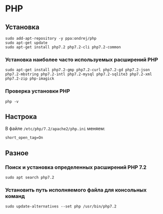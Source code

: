 # PHP

## Установка

    sudo add-apt-repository -y ppa:ondrej/php
    sudo apt-get update
    sudo apt-get install php7.2 php7.2-cli php7.2-common

### Установка наиболее часто используемых расширений PHP

    sudo apt-get install php7.2-gmp php7.2-curl php7.2-gd php7.2-json php7.2-mbstring php7.2-intl php7.2-mysql php7.2-sqlite3 php7.2-xml php7.2-zip php-imagick

### Проверка установки PHP

    php -v

## Настрока

В файле `/etc/php/7.2/apache2/php.ini` меняем:

    short_open_tag=On

## Разное

### Поиск и установка определенных расширений PHP 7.2

    sudo apt search php7.2

### Установить путь исполняемого файла для консольных команд

    sudo update-alternatives --set php /usr/bin/php7.2
